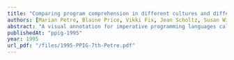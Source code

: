 ```yaml
---
title: "Comparing program comprehension in different cultures and different representations"
authors: [Marian Petre, Blaine Price, Vikki Fix, Jean Scholtz, Susan Wiedenbeck, Igor Netesin, Sergey Yershov]
abstract: "A visual annotation for imperative programming languages called R-T echnology was developed in the Former Soviet Union in the 1970's and SO's. This notation, quite distinct from flow charts, makes the control flow of a sub-programs much more explicit than the ordinary source code and it has been in widespread use by professional programmers for many years. This is in sharp contrast to most of the \"visual\" programming languages developed elsewhere which have been data flow-based with most only able to support toy programs. In this study we evaluated 24 professional C programmers in Ukrainia who were also experienced in using R-Technology. After completing pretests to establish general programming skill, visual/ spatial ability, and knowledge of C, each subject was given comprehension tests for two programs, each about 150 lines in length. The control group saw each program in standard C textual source code format on paper while the experimental group saw one of the programs this way and the other was presented using R-Technology notation. Following the comprehension tests, each subject was asked to write a small program in either standard C or R-Technology notation depending on their group. All subjects were asked to give verbal protocols throughout. In this paper we report on the qualitative and quantitative results as well as informal observations on the differences between \"Western\" and \"Eastern\" programmers. This study is part of a larger project which will also examine \"Western\" programmers using a data flow visual language as well as a textual language."
publishedAt: "ppig-1995"
year: 1995
url_pdf: "/files/1995-PPIG-7th-Petre.pdf"
---
```

